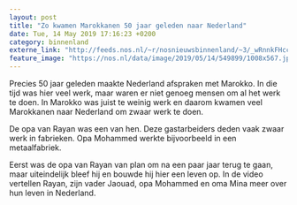 ```yaml
---
layout: post
title: "Zo kwamen Marokkanen 50 jaar geleden naar Nederland"
date: Tue, 14 May 2019 17:16:23 +0200
category: binnenland
externe_link: "http://feeds.nos.nl/~r/nosnieuwsbinnenland/~3/_wRnnkFHcco/2284601"
feature_image: "https://nos.nl/data/image/2019/05/14/549899/1008x567.jpg"
---
```


<p>Precies 50 jaar geleden maakte Nederland afspraken met Marokko. In die tijd was hier veel werk, maar waren er niet genoeg mensen om al het werk te doen. In Marokko was juist te weinig werk en daarom kwamen veel Marokkanen naar Nederland om zwaar werk te doen.</p>
<p>De opa van Rayan was een van hen. Deze gastarbeiders deden vaak zwaar werk in fabrieken. Opa Mohammed werkte bijvoorbeeld in een metaalfabriek.</p>
<p>Eerst was de opa van Rayan van plan om na een paar jaar terug te gaan, maar uiteindelijk bleef hij en bouwde hij hier een leven op. In de video vertellen Rayan, zijn vader Jaouad, opa Mohammed en oma Mina meer over hun leven in Nederland.</p><img src="http://feeds.feedburner.com/~r/nosnieuwsbinnenland/~4/_wRnnkFHcco" height="1" width="1" alt=""/>
